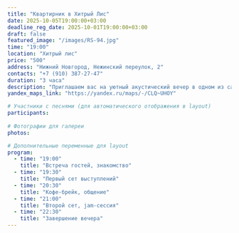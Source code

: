 ```yaml
---
title: "Квартирник в Хитрый Лис"
date: 2025-10-05T19:00:00+03:00
deadline_reg_date: 2025-10-01T19:00:00+03:00
draft: false
featured_image: "/images/RS-94.jpg"
time: "19:00"
location: "Хитрый лис"
price: "500"
address: "Нижний Новгород, Нежинский переулок, 2"
contacts: "+7 (910) 387-27-47"
duration: "3 часа"
description: "Приглашаем вас на уютный акустический вечер в одном из самых атмосферных баров Нижнего Новгорода"
yandex_maps_link: "https://yandex.ru/maps/-/CLQ~UHOY"

# Участники с песнями (для автоматического отображения в layout)
participants:
  
# Фотографии для галереи
photos:

# Дополнительные переменные для layout
program:
  - time: "19:00"
    title: "Встреча гостей, знакомство"
  - time: "19:30"
    title: "Первый сет выступлений"
  - time: "20:30"
    title: "Кофе-брейк, общение"
  - time: "21:00"
    title: "Второй сет, jam-сессия"
  - time: "22:30"
    title: "Завершение вечера"
---
```

